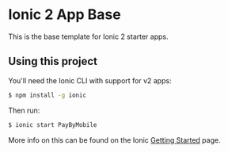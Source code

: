 Ionic 2 App Base
=====================

This is the base template for Ionic 2 starter apps.

## Using this project

You'll need the Ionic CLI with support for v2 apps:

```bash
$ npm install -g ionic
```

Then run:

```bash
$ ionic start PayByMobile
```

More info on this can be found on the Ionic [Getting Started](http://ionicframework.com/docs/v2/getting-started/) page.